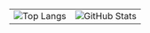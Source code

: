 <table>
  <tr>
    <td>
      <img src="https://github-readme-stats-eight-theta.vercel.app/api?username=rifnd&show_icons=true&include_all_commits=true&count_private=true" alt="Top Langs" />
    </td>
    <td>
      <img src="https://github-readme-stats-eight-theta.vercel.app/api/top-langs/?username=rifnd&layout=compact&langs_count=8" alt="GitHub Stats" />
    </td>
  </tr>
</table>